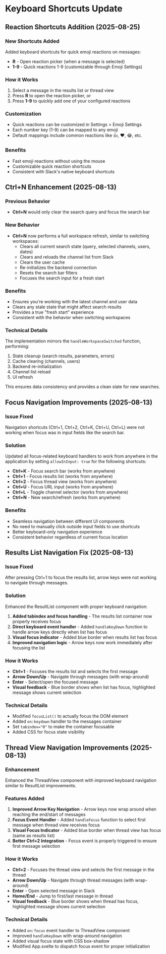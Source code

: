 # Keyboard Shortcuts Update

## Reaction Shortcuts Addition (2025-08-25)

### New Shortcuts Added
Added keyboard shortcuts for quick emoji reactions on messages:

- **R** - Open reaction picker (when a message is selected)
- **1-9** - Quick reactions 1-9 (customizable through Emoji Settings)

### How it Works
1. Select a message in the results list or thread view
2. Press **R** to open the reaction picker, or
3. Press **1-9** to quickly add one of your configured reactions

### Customization
- Quick reactions can be customized in Settings > Emoji Settings
- Each number key (1-9) can be mapped to any emoji
- Default mappings include common reactions like 👍, ❤️, 😂, etc.

### Benefits
- Fast emoji reactions without using the mouse
- Customizable quick reaction shortcuts
- Consistent with Slack's native keyboard shortcuts

## Ctrl+N Enhancement (2025-08-13)

### Previous Behavior
- **Ctrl+N** would only clear the search query and focus the search bar

### New Behavior  
- **Ctrl+N** now performs a full workspace refresh, similar to switching workspaces:
  - Clears all current search state (query, selected channels, users, dates)
  - Clears and reloads the channel list from Slack
  - Clears the user cache
  - Re-initializes the backend connection
  - Resets the search bar filters
  - Focuses the search input for a fresh start

### Benefits
- Ensures you're working with the latest channel and user data
- Clears any stale state that might affect search results
- Provides a true "fresh start" experience
- Consistent with the behavior when switching workspaces

### Technical Details
The implementation mirrors the `handleWorkspaceSwitched` function, performing:
1. State cleanup (search results, parameters, errors)
2. Cache clearing (channels, users)
3. Backend re-initialization
4. Channel list reload
5. UI refresh

This ensures data consistency and provides a clean slate for new searches.

## Focus Navigation Improvements (2025-08-13)

### Issue Fixed
Navigation shortcuts (Ctrl+1, Ctrl+2, Ctrl+K, Ctrl+U, Ctrl+L) were not working when focus was in input fields like the search bar.

### Solution
Updated all focus-related keyboard handlers to work from anywhere in the application by setting `allowInInput: true` for the following shortcuts:

- **Ctrl+K** - Focus search bar (works from anywhere)
- **Ctrl+1** - Focus results list (works from anywhere)
- **Ctrl+2** - Focus thread view (works from anywhere)
- **Ctrl+U** - Focus URL input (works from anywhere)
- **Ctrl+L** - Toggle channel selector (works from anywhere)
- **Ctrl+N** - New search/refresh (works from anywhere)

### Benefits
- Seamless navigation between different UI components
- No need to manually click outside input fields to use shortcuts
- Better keyboard-only navigation experience
- Consistent behavior regardless of current focus location

## Results List Navigation Fix (2025-08-13)

### Issue Fixed
After pressing Ctrl+1 to focus the results list, arrow keys were not working to navigate through messages.

### Solution
Enhanced the ResultList component with proper keyboard navigation:

1. **Added tabindex and focus handling** - The results list container now properly receives focus
2. **Direct keyboard event handler** - Added `handleKeyDown` function to handle arrow keys directly when list has focus
3. **Visual focus indicator** - Added blue border when results list has focus
4. **Improved navigation logic** - Arrow keys now work immediately after focusing the list

### How it Works
- **Ctrl+1** - Focuses the results list and selects the first message
- **Arrow Down/Up** - Navigate through messages (with wrap-around)
- **Enter** - Select/open the focused message
- **Visual feedback** - Blue border shows when list has focus, highlighted message shows current selection

### Technical Details
- Modified `focusList()` to actually focus the DOM element
- Added `on:keydown` handler to the messages container
- Set `tabindex="0"` to make the container focusable
- Added CSS for focus state visibility

## Thread View Navigation Improvements (2025-08-13)

### Enhancement
Enhanced the ThreadView component with improved keyboard navigation similar to ResultList improvements.

### Features Added
1. **Improved Arrow Key Navigation** - Arrow keys now wrap around when reaching the end/start of messages
2. **Focus Event Handler** - Added `handleFocus` function to select first message when thread view receives focus
3. **Visual Focus Indicator** - Added blue border when thread view has focus (same as results list)
4. **Better Ctrl+2 Integration** - Focus event is properly triggered to ensure first message selection

### How it Works
- **Ctrl+2** - Focuses the thread view and selects the first message in the thread
- **Arrow Down/Up** - Navigate through thread messages (with wrap-around)
- **Enter** - Open selected message in Slack
- **Home/End** - Jump to first/last message in thread
- **Visual feedback** - Blue border shows when thread has focus, highlighted message shows current selection

### Technical Details
- Added `on:focus` event handler to ThreadView component
- Improved `handleKeyDown` with wrap-around navigation
- Added visual focus state with CSS box-shadow
- Modified App.svelte to dispatch focus event for proper initialization
